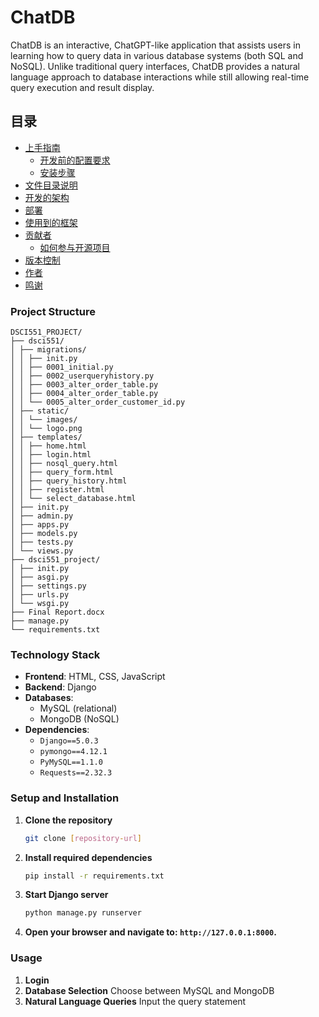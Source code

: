 

# ChatDB

ChatDB is an interactive, ChatGPT-like application that assists users in learning how to query data in various database systems (both SQL and NoSQL). Unlike traditional query interfaces, ChatDB provides a natural language approach to database interactions while still allowing real-time query execution and result display.

 
## 目录

- [上手指南](#上手指南)
  - [开发前的配置要求](#开发前的配置要求)
  - [安装步骤](#安装步骤)
- [文件目录说明](#文件目录说明)
- [开发的架构](#开发的架构)
- [部署](#部署)
- [使用到的框架](#使用到的框架)
- [贡献者](#贡献者)
  - [如何参与开源项目](#如何参与开源项目)
- [版本控制](#版本控制)
- [作者](#作者)
- [鸣谢](#鸣谢)


### Project Structure
```
DSCI551_PROJECT/
├── dsci551/
│ ├── migrations/
│ │ ├── init.py
│ │ ├── 0001_initial.py
│ │ ├── 0002_userqueryhistory.py
│ │ ├── 0003_alter_order_table.py
│ │ ├── 0004_alter_order_table.py
│ │ └── 0005_alter_order_customer_id.py
│ ├── static/
│ │ └── images/
│ │ └── logo.png
│ ├── templates/
│ │ ├── home.html
│ │ ├── login.html
│ │ ├── nosql_query.html
│ │ ├── query_form.html
│ │ ├── query_history.html
│ │ ├── register.html
│ │ └── select_database.html
│ ├── init.py
│ ├── admin.py
│ ├── apps.py
│ ├── models.py
│ ├── tests.py
│ └── views.py
├── dsci551_project/
│ ├── init.py
│ ├── asgi.py
│ ├── settings.py
│ ├── urls.py
│ └── wsgi.py
├── Final Report.docx
├── manage.py
└── requirements.txt
```





### Technology Stack

- **Frontend**: HTML, CSS, JavaScript
- **Backend**: Django  
- **Databases**:  
  - MySQL (relational)  
  - MongoDB (NoSQL)  
- **Dependencies**:  
  - `Django==5.0.3`
  - `pymongo==4.12.1`
  - `PyMySQL==1.1.0`
  - `Requests==2.32.3`

### Setup and Installation
1. **Clone the repository**  
   ```bash
   git clone [repository-url]
   ```
2. **Install required dependencies**  
   ```bash
   pip install -r requirements.txt
   ```
3. **Start Django server**  
   ```python
   python manage.py runserver
   ```
4. **Open your browser and navigate to: `http://127.0.0.1:8000`.** 


### Usage
1. **Login**  
2. **Database Selection**
   Choose between MySQL and MongoDB
4. **Natural Language Queries**
   Input the query statement
   

